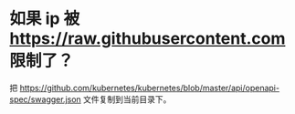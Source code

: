 
# 如果 ip 被 https://raw.githubusercontent.com 限制了？
把 https://github.com/kubernetes/kubernetes/blob/master/api/openapi-spec/swagger.json 文件复制到当前目录下。

